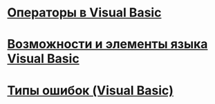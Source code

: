 # [Операторы в Visual Basic](statements.md)
# [Возможности и элементы языка Visual Basic](index.md)
# [Типы ошибок (Visual Basic)](error-types.md)
